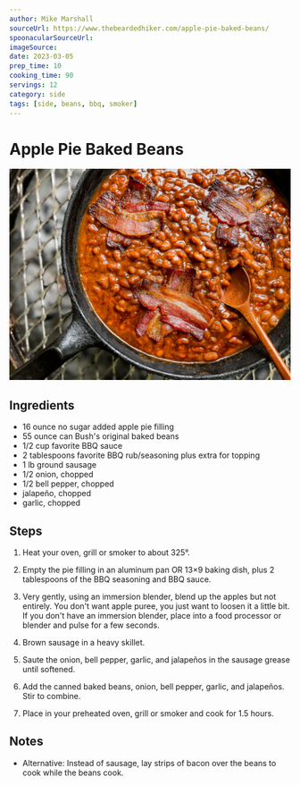 ```yaml
---
author: Mike Marshall
sourceUrl: https://www.thebeardedhiker.com/apple-pie-baked-beans/
spoonacularSourceUrl: 
imageSource:
date: 2023-03-05
prep_time: 10
cooking_time: 90
servings: 12
category: side
tags: [side, beans, bbq, smoker]
---
```

# Apple Pie Baked Beans

![Image of Apple Pie Baked Beans](../img/apple-pie-baked-beans.jpeg)

## Ingredients
- 16 ounce no sugar added apple pie filling
- 55 ounce can Bush's original baked beans
- 1/2 cup favorite BBQ sauce
- 2 tablespoons favorite BBQ rub/seasoning plus extra for topping
- 1 lb ground sausage
- 1/2 onion, chopped
- 1/2 bell pepper, chopped
- jalapeño, chopped
- garlic, chopped

## Steps
1. Heat your oven, grill or smoker to about 325°.

2. Empty the pie filling in an aluminum pan OR 13×9 baking dish, plus 2 tablespoons of the BBQ seasoning and BBQ sauce.

3. Very gently, using an immersion blender, blend up the apples but not entirely. You don't want apple puree, you just want to loosen it a little bit. If you don't have an immersion blender, place into a food processor or blender and pulse for a few seconds.

4. Brown sausage in a heavy skillet.  

5. Saute the onion, bell pepper, garlic, and jalapeños in the sausage grease until softened.

6. Add the canned baked beans, onion, bell pepper, garlic, and jalapeños. Stir to combine.

7. Place in your preheated oven, grill or smoker and cook for 1.5 hours.

## Notes
- Alternative: Instead of sausage, lay strips of bacon over the beans to cook while the beans cook.